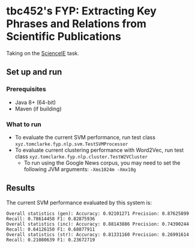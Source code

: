 # tbc452's FYP: Extracting Key Phrases and Relations from Scientific Publications

Taking on the [ScienceIE](https://scienceie.github.io/) task.

## Set up and run
### Prerequisites
* Java 8+ (64-bit)
* Maven (if building)

### What to run
* To evaluate the current SVM performance, run test class `xyz.tomclarke.fyp.nlp.svm.TestSVMProcessor`
* To evaluate current clustering performance with Word2Vec, run test class `xyz.tomclarke.fyp.nlp.cluster.TestW2VCluster`
	* To run using the Google News corpus, you may need to set the following JVM arguments: `-Xms1024m -Xmx10g`

## Results
The current SVM performance evaluated by this system is:
```
Overall statistics (gen): Accuracy: 0.92101271 Precision: 0.87625899 Recall: 0.78614458 F1: 0.82875936
Overall statistics (inc): Accuracy: 0.88143886 Precision: 0.74390244 Recall: 0.64126150 F1: 0.68877911
Overall statistics (str): Accuracy: 0.81331160 Precision: 0.26991614 Recall: 0.21080639 F1: 0.23672719
```

